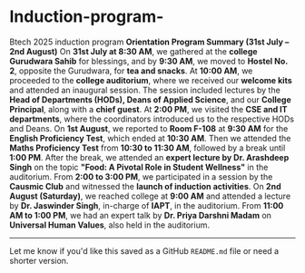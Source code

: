 # Induction-program-
Btech 2025 induction program 
**Orientation Program Summary (31st July – 2nd August)**
On **31st July at 8:30 AM**, we gathered at the **college Gurudwara Sahib** for blessings, and by **9:30 AM**, we moved to **Hostel No. 2**, opposite the Gurudwara, for **tea and snacks**. At **10:00 AM**, we proceeded to the **college auditorium**, where we received our **welcome kits** and attended an inaugural session. The session included lectures by the **Head of Departments (HODs), Deans of Applied Science**, and our **College Principal**, along with a **chief guest**. At **2:00 PM**, we visited the **CSE and IT departments**, where the coordinators introduced us to the respective HODs and Deans.
On **1st August**, we reported to **Room F-108** at **9:30 AM** for the **English Proficiency Test**, which ended at **10:30 AM**. Then we attended the **Maths Proficiency Test** from **10:30 to 11:30 AM**, followed by a break until **1:00 PM**. After the break, we attended an **expert lecture by Dr. Arashdeep Singh** on the topic **"Food: A Pivotal Role in Student Wellness"** in the auditorium. From **2:00 to 3:00 PM**, we participated in a session by the **Causmic Club** and witnessed the **launch of induction activities**.
On **2nd August (Saturday)**, we reached college at **9:00 AM** and attended a lecture by **Dr. Jaswinder Singh**, in-charge of **IAPT**, in the auditorium. From **11:00 AM to 1:00 PM**, we had an expert talk by **Dr. Priya Darshni Madam** on **Universal Human Values**, also held in the auditorium.

---

Let me know if you'd like this saved as a GitHub `README.md` file or need a shorter version.
